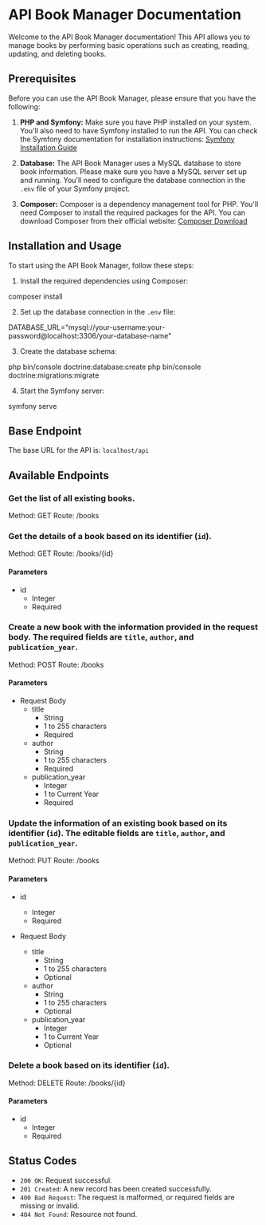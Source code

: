 # API Book Manager Documentation

Welcome to the API Book Manager documentation! This API allows you to manage books by performing basic operations such as creating, reading, updating, and deleting books.

## Prerequisites

Before you can use the API Book Manager, please ensure that you have the following:

1. **PHP and Symfony:** Make sure you have PHP installed on your system. You'll also need to have Symfony installed to run the API. You can check the Symfony documentation for installation instructions: [Symfony Installation Guide](https://symfony.com/doc/current/setup.html)

2. **Database:** The API Book Manager uses a MySQL database to store book information. Please make sure you have a MySQL server set up and running. You'll need to configure the database connection in the `.env` file of your Symfony project.

3. **Composer:** Composer is a dependency management tool for PHP. You'll need Composer to install the required packages for the API. You can download Composer from their official website: [Composer Download](https://getcomposer.org/download/)

## Installation and Usage

To start using the API Book Manager, follow these steps:

1. Install the required dependencies using Composer:

composer install

2. Set up the database connection in the `.env` file:

DATABASE_URL="mysql://your-username:your-password@localhost:3306/your-database-name"

3. Create the database schema:

php bin/console doctrine:database:create
php bin/console doctrine:migrations:migrate

4. Start the Symfony server:

symfony serve

## Base Endpoint

The base URL for the API is: `localhost/api`

## Available Endpoints

### Get the list of all existing books.

Method: GET
Route: /books

### Get the details of a book based on its identifier (`id`).

Method: GET
Route: /books/{id}

#### Parameters

- id
  - Integer
  - Required

### Create a new book with the information provided in the request body. The required fields are `title`, `author`, and `publication_year`.

Method: POST
Route: /books

#### Parameters

- Request Body
  - title
    - String
    - 1 to 255 characters
    - Required
  - author
    - String
    - 1 to 255 characters
    - Required
  - publication_year
    - Integer
    - 1 to Current Year
    - Required

### Update the information of an existing book based on its identifier (`id`). The editable fields are `title`, `author`, and `publication_year`.

Method: PUT
Route: /books

#### Parameters

- id
  - Integer
  - Required

- Request Body
  - title
    - String
    - 1 to 255 characters
    - Optional
  - author
    - String
    - 1 to 255 characters
    - Optional
  - publication_year
    - Integer
    - 1 to Current Year
    - Optional

### Delete a book based on its identifier (`id`).

Method: DELETE
Route: /books/{id}

#### Parameters

- id
  - Integer
  - Required

## Status Codes

- `200 OK`: Request successful.
- `201 Created`: A new record has been created successfully.
- `400 Bad Request`: The request is malformed, or required fields are missing or invalid.
- `404 Not Found`: Resource not found.